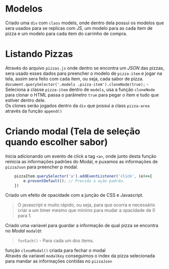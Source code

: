 # Modelos

Criado uma `div` com `class` models, onde dentro dela possui os modelos que sera usados para se replicas com *JS*, um modelo para as cada item de pizza e um modelo para cada item do carrinho de compra.

# Listando Pizzas

Através do arquivo `pizzas.js` onde dentro se encontra um *JSON* das pizzas, sera usado esses dados para preencher o modelo de `pizza-item` e jogar na tela, assim sera feito com cada item, ou seja, cada sabor de pizza.  
`document.querySelector('.models .pizza-item').cloneNode(true);` - Seleciona a classe `pizza-item` dentro de `models`, usa a função `cloneNode` para clonar o HTML passa o parâmetro `true` para pegar o item e tudo que estiver dentro dele.  
Os clones serão jogados dentro da `div` que possui a class `pizza-area` através da função `append()`

# Criando modal (Tela de seleção quando escolher sabor)

Inicia adicionando um evento de click a tag `<a>`, onde junto desta função reinicia as informações padrões do Modal, e puxamos as informações de `pizzaJson` para preencher p modal.
```javascript
    pizzaItem.querySelector('a').addEventListener('click', (e)=>{
        e.preventDefault(); // Previda a ação padrão.
    })
```
Criado um efeito de opacidade com a junção de CSS e Javascript.
> O javascript e muito rápido, ou seja, para que ocorra e necessário criar a um timer mesmo que mínimo para mudar a opacidade de 0 para 1.
>
Criado uma variavel para guardar a informação de qual pizza se encontra no *Modal* `modalQt`  
> `forEach()` - Para cada um dos items.
>
função `closeModal()` criada para fechar o modal  
Através da variavel `modalKey` conseguimos o index da pizza selecionada para mandar as informações contidas no `pizzaJson`  